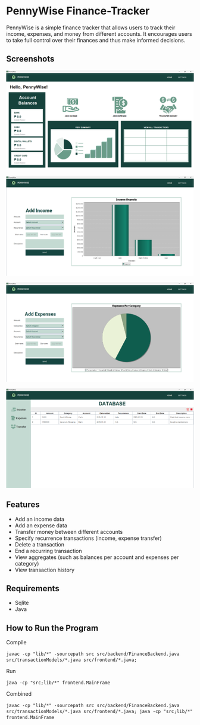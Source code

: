 # PennyWise Finance-Tracker

PennyWise is a simple finance tracker that allows users to track their income, expenses, and money from different accounts. It encourages users to take full control over their finances and thus make informed decisions.

## Screenshots

![Home_Panel](docs/HomePanel.png)

![AddIncome_Panel](docs/AddIncomePanel.png)

![AddExpense_Panel](docs/AddExpensePanel.png)

![Transaction_History](docs/TransactionsHistory.png)

## Features
- Add an income data
- Add an expense data
- Transfer money between different accounts
- Specify recurrence transactions (income, expense transfer)
- Delete a transaction
- End a recurring transaction
- View aggregates (such as balances per account and expenses per category)
- View transaction history

## Requirements
- Sqlite
- Java


## How to Run the Program
Compile
```
javac -cp "lib/*" -sourcepath src src/backend/FinanceBackend.java src/transactionModels/*.java src/frontend/*.java;
```
Run
```
java -cp "src;lib/*" frontend.MainFrame
```
Combined
```
javac -cp "lib/*" -sourcepath src src/backend/FinanceBackend.java src/transactionModels/*.java src/frontend/*.java; java -cp "src;lib/*" frontend.MainFrame
```


